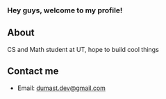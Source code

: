 ### Hey guys, welcome to my profile!

## About
CS and Math student at UT, hope to build cool things

## Contact me
* Email: dumast.dev@gmail.com
